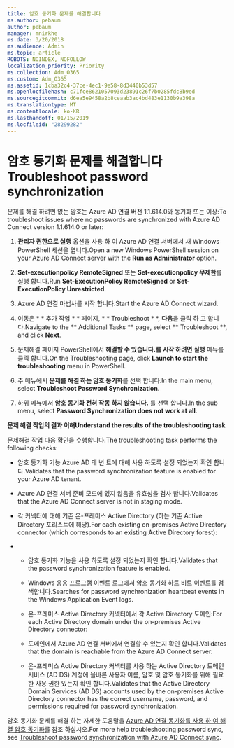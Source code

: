 ```yaml
---
title: 암호 동기화 문제를 해결합니다
ms.author: pebaum
author: pebaum
manager: mnirkhe
ms.date: 3/20/2018
ms.audience: Admin
ms.topic: article
ROBOTS: NOINDEX, NOFOLLOW
localization_priority: Priority
ms.collection: Adm_O365
ms.custom: Adm_O365
ms.assetid: 1cba32c4-37ce-4ec1-9e58-8d3440b53d57
ms.openlocfilehash: c71fce8621057093d23891c26f7b0285fdc8b9ed
ms.sourcegitcommit: d6ea5e9458a2b8ceaab3ac4bd483e1130b9a398a
ms.translationtype: MT
ms.contentlocale: ko-KR
ms.lasthandoff: 01/15/2019
ms.locfileid: "28299282"
---
```

# <a name="troubleshoot-password-synchronization"></a><span data-ttu-id="f1689-102">암호 동기화 문제를 해결합니다</span><span class="sxs-lookup"><span data-stu-id="f1689-102">Troubleshoot password synchronization</span></span>

<span data-ttu-id="f1689-103">문제를 해결 하려면 없는 암호는 Azure AD 연결 버전 1.1.614.0와 동기화 또는 이상:</span><span class="sxs-lookup"><span data-stu-id="f1689-103">To troubleshoot issues where no passwords are synchronized with Azure AD Connect version 1.1.614.0 or later:</span></span>
  
1. <span data-ttu-id="f1689-104">**관리자 권한으로 실행** 옵션을 사용 하 여 Azure AD 연결 서버에서 새 Windows PowerShell 세션을 엽니다.</span><span class="sxs-lookup"><span data-stu-id="f1689-104">Open a new Windows PowerShell session on your Azure AD Connect server with the **Run as Administrator** option.</span></span> 
    
2. <span data-ttu-id="f1689-105">**Set-executionpolicy RemoteSigned** 또는 **Set-executionpolicy 무제한**를 실행 합니다.</span><span class="sxs-lookup"><span data-stu-id="f1689-105">Run **Set-ExecutionPolicy RemoteSigned** or **Set-ExecutionPolicy Unrestricted**.</span></span> 
    
3. <span data-ttu-id="f1689-106">Azure AD 연결 마법사를 시작 합니다.</span><span class="sxs-lookup"><span data-stu-id="f1689-106">Start the Azure AD Connect wizard.</span></span>
    
4. <span data-ttu-id="f1689-107">이동은 \* \* 추가 작업 \* \* 페이지, \* \* Troubleshoot \* \*, **다음**을 클릭 하 고 합니다.</span><span class="sxs-lookup"><span data-stu-id="f1689-107">Navigate to the \*\* Additional Tasks \*\* page, select \*\* Troubleshoot \*\*, and click **Next**.</span></span> 
    
5. <span data-ttu-id="f1689-108">문제해결 페이지 PowerShell에서 **해결할 수 있습니다.를 시작 하려면 실행** 메뉴를 클릭 합니다.</span><span class="sxs-lookup"><span data-stu-id="f1689-108">On the Troubleshooting page, click **Launch to start the troubleshooting** menu in PowerShell.</span></span> 
    
6. <span data-ttu-id="f1689-109">주 메뉴에서 **문제를 해결 하는 암호 동기화**를 선택 합니다.</span><span class="sxs-lookup"><span data-stu-id="f1689-109">In the main menu, select **Troubleshoot Password Synchronization**.</span></span> 
    
7. <span data-ttu-id="f1689-110">하위 메뉴에서 **암호 동기화 전혀 작동 하지 않습니다.** 를 선택 합니다.</span><span class="sxs-lookup"><span data-stu-id="f1689-110">In the sub menu, select **Password Synchronization does not work at all**.</span></span> 
    
 <span data-ttu-id="f1689-111">**문제 해결 작업의 결과 이해**</span><span class="sxs-lookup"><span data-stu-id="f1689-111">**Understand the results of the troubleshooting task**</span></span>
  
<span data-ttu-id="f1689-112">문제해결 작업 다음 확인을 수행합니다.</span><span class="sxs-lookup"><span data-stu-id="f1689-112">The troubleshooting task performs the following checks:</span></span>
  
- <span data-ttu-id="f1689-113">암호 동기화 기능 Azure AD 테 넌 트에 대해 사용 하도록 설정 되었는지 확인 합니다.</span><span class="sxs-lookup"><span data-stu-id="f1689-113">Validates that the password synchronization feature is enabled for your Azure AD tenant.</span></span>
    
- <span data-ttu-id="f1689-114">Azure AD 연결 서버 준비 모드에 있지 않음을 유효성을 검사 합니다.</span><span class="sxs-lookup"><span data-stu-id="f1689-114">Validates that the Azure AD Connect server is not in staging mode.</span></span>
    
- <span data-ttu-id="f1689-115">각 커넥터에 대해 기존 온-프레미스 Active Directory (하는 기존 Active Directory 포리스트에 해당).</span><span class="sxs-lookup"><span data-stu-id="f1689-115">For each existing on-premises Active Directory connector (which corresponds to an existing Active Directory forest):</span></span>
    
- 
  - <span data-ttu-id="f1689-116">암호 동기화 기능을 사용 하도록 설정 되었는지 확인 합니다.</span><span class="sxs-lookup"><span data-stu-id="f1689-116">Validates that the password synchronization feature is enabled.</span></span>
    
  - <span data-ttu-id="f1689-117">Windows 응용 프로그램 이벤트 로그에서 암호 동기화 하트 비트 이벤트를 검색합니다.</span><span class="sxs-lookup"><span data-stu-id="f1689-117">Searches for password synchronization heartbeat events in the Windows Application Event logs.</span></span>
    
  - <span data-ttu-id="f1689-118">온-프레미스 Active Directory 커넥터에서 각 Active Directory 도메인:</span><span class="sxs-lookup"><span data-stu-id="f1689-118">For each Active Directory domain under the on-premises Active Directory connector:</span></span>
    
  - <span data-ttu-id="f1689-119">도메인에서 Azure AD 연결 서버에서 연결할 수 있는지 확인 합니다.</span><span class="sxs-lookup"><span data-stu-id="f1689-119">Validates that the domain is reachable from the Azure AD Connect server.</span></span>
    
  - <span data-ttu-id="f1689-120">온-프레미스 Active Directory 커넥터를 사용 하는 Active Directory 도메인 서비스 (AD DS) 계정에 올바른 사용자 이름, 암호 및 암호 동기화를 위해 필요한 사용 권한 있는지 확인 합니다.</span><span class="sxs-lookup"><span data-stu-id="f1689-120">Validates that the Active Directory Domain Services (AD DS) accounts used by the on-premises Active Directory connector has the correct username, password, and permissions required for password synchronization.</span></span>
    
<span data-ttu-id="f1689-121">암호 동기화 문제를 해결 하는 자세한 도움말을 [Azure AD 연결 동기화를 사용 하 여 해결 암호 동기화](https://docs.microsoft.com/en-us/azure/active-directory/connect/active-directory-aadconnectsync-troubleshoot-password-synchronization)를 참조 하십시오.</span><span class="sxs-lookup"><span data-stu-id="f1689-121">For more help troubleshooting password sync, see [Troubleshoot password synchronization with Azure AD Connect sync](https://docs.microsoft.com/en-us/azure/active-directory/connect/active-directory-aadconnectsync-troubleshoot-password-synchronization).</span></span>
  


